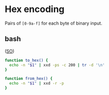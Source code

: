 # Hex encoding

Pairs of `[0-9a-f]` for each byte of binary input.

## bash

([SO](https://stackoverflow.com/a/49903434/125246))

```bash
function to_hex() {  
  echo -n "$1" | xxd -ps -c 200 | tr -d '\n'
}

function from_hex() {
  echo -n "$1" | xxd -r -p
}
```